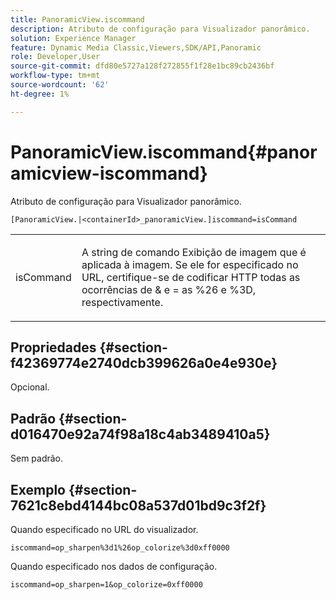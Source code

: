 ```yaml
---
title: PanoramicView.iscommand
description: Atributo de configuração para Visualizador panorâmico.
solution: Experience Manager
feature: Dynamic Media Classic,Viewers,SDK/API,Panoramic
role: Developer,User
source-git-commit: dfd80e5727a128f272855f1f28e1bc89cb2436bf
workflow-type: tm+mt
source-wordcount: '62'
ht-degree: 1%

---
```


# PanoramicView.iscommand{#panoramicview-iscommand}

Atributo de configuração para Visualizador panorâmico.

` [PanoramicView.|<containerId>_panoramicView.]iscommand=isCommand `

<table id="table_43A84C1044574A6FAB8CE67D71AAD5EC"> 
 <tbody> 
  <tr> 
   <td colname="col1"> <p> <span class="codeph"> <span class="varname"> isCommand</span> </span> </p> </td> 
   <td colname="col2"> <p> A string de comando Exibição de imagem que é aplicada à imagem.  Se ele for especificado no URL, certifique-se de codificar HTTP todas as ocorrências de <span class="codeph"> &amp;</span> e <span class="codeph"> =</span> as <span class="codeph"> %26</span> e <span class="codeph"> %3D</span>, respectivamente. </p> </td> 
  </tr> 
 </tbody> 
</table>


## Propriedades {#section-f42369774e2740dcb399626a0e4e930e}

Opcional.

## Padrão {#section-d016470e92a74f98a18c4ab3489410a5}

Sem padrão.

## Exemplo {#section-7621c8ebd4144bc08a537d01bd9c3f2f}

Quando especificado no URL do visualizador.

```
iscommand=op_sharpen%3d1%26op_colorize%3d0xff0000
```

Quando especificado nos dados de configuração.

```
iscommand=op_sharpen=1&op_colorize=0xff0000
```
